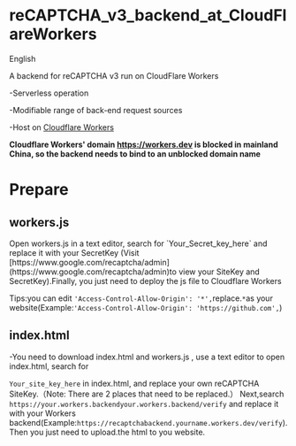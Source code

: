 # reCAPTCHA_v3_backend_at_CloudFlareWorkers

English

A backend for reCAPTCHA v3 run on CloudFlare Workers

-Serverless operation

-Modifiable range of back-end request sources

-Host on <a href=https://workers.dev>Cloudflare Workers</a>

**Cloudflare Workers' domain https://workers.dev is blocked in mainland China, so the backend needs to bind to an unblocked domain name**

<h1>Prepare</h1>

<h2>workers.js</h2>
Open workers.js in a text editor, search for
`Your_Secret_key_here` and replace it with your SecretKey
(Visit [https://www.google.com/recaptcha/admin](https://www.google.com/recaptcha/admin)to view your SiteKey and SecretKey).Finally, you just need to deploy the js file to Cloudflare Workers

Tips:you can edit `'Access-Control-Allow-Origin': '*',`replace.`*`as your website(Example:`'Access-Control-Allow-Origin': 'https://github.com',`)

<h2>index.html</h2>
-You need to download index.html and workers.js , use a text editor to open index.html, search for

`Your_site_key_here`
in index.html, and replace your own reCAPTCHA SiteKey.（Note: There are 2 places that need to be replaced.）
Next,search
`https://your.workers.backendyour.workers.backend/verify` and replace it with your Workers backend(Example:`https://recaptchabackend.yourname.workers.dev/verify`).Then you just need to upload.the html to you website.
